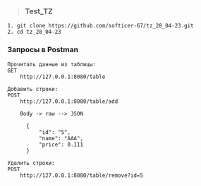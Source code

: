 > ### Test_TZ

    1. git clone https://github.com/softicer-67/tz_28_04-23.git
    2. cd tz_28_04-23

### Запросы в Postman
    
    Прочитать данные из таблицы:
    GET 
        http://127.0.0.1:8080/table
        
    Добавить строки:
    POST 
        http://127.0.0.1:8080/table/add
        
        Body -> raw --> JSON
          
          {
              "id": "5",
              "name": "AAA",
              "price": 0.111
          }
        
    Удалить строки:
    POST
        http://127.0.0.1:8080/table/remove?id=5
        
        
